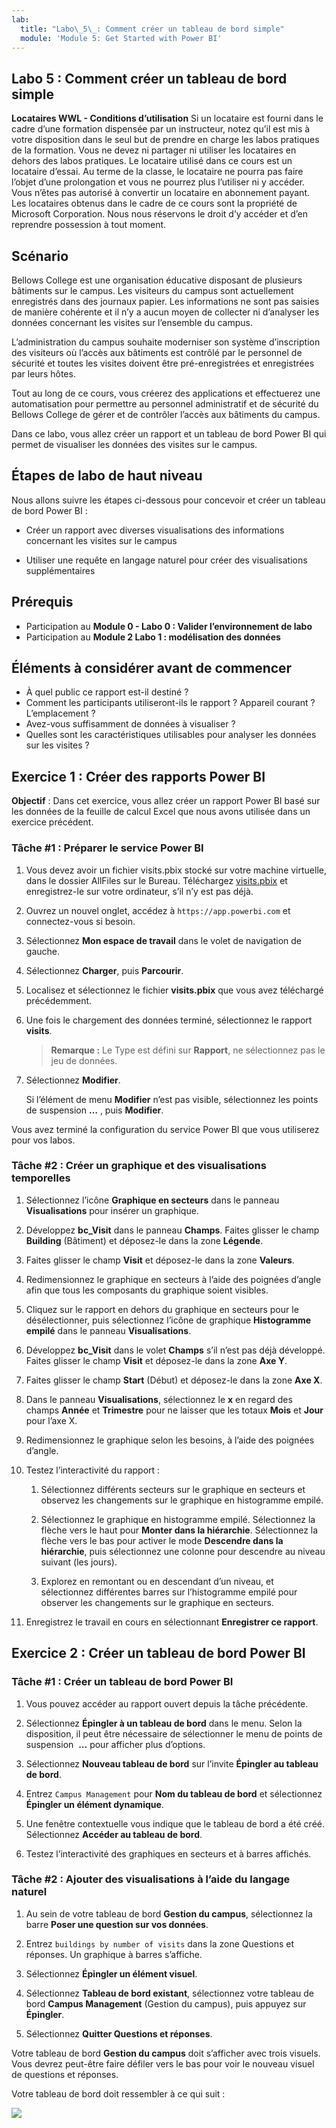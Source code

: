 ```yaml
---
lab:
  title: "Labo\_5\_: Comment créer un tableau de bord simple"
  module: 'Module 5: Get Started with Power BI'
---
```


## Labo 5 : Comment créer un tableau de bord simple

**Locataires WWL - Conditions d’utilisation** Si un locataire est fourni dans le cadre d’une formation dispensée par un instructeur, notez qu’il est mis à votre disposition dans le seul but de prendre en charge les labos pratiques de la formation. Vous ne devez ni partager ni utiliser les locataires en dehors des labos pratiques. Le locataire utilisé dans ce cours est un locataire d’essai. Au terme de la classe, le locataire ne pourra pas faire l’objet d’une prolongation et vous ne pourrez plus l’utiliser ni y accéder. Vous n’êtes pas autorisé à convertir un locataire en abonnement payant. Les locataires obtenus dans le cadre de ce cours sont la propriété de Microsoft Corporation. Nous nous réservons le droit d’y accéder et d’en reprendre possession à tout moment. 

## Scénario

Bellows College est une organisation éducative disposant de plusieurs bâtiments sur le campus. Les visiteurs du campus sont actuellement enregistrés dans des journaux papier. Les informations ne sont pas saisies de manière cohérente et il n’y a aucun moyen de collecter ni d’analyser les données concernant les visites sur l’ensemble du campus.

L’administration du campus souhaite moderniser son système d’inscription des visiteurs où l’accès aux bâtiments est contrôlé par le personnel de sécurité et toutes les visites doivent être pré-enregistrées et enregistrées par leurs hôtes.

Tout au long de ce cours, vous créerez des applications et effectuerez une automatisation pour permettre au personnel administratif et de sécurité du Bellows College de gérer et de contrôler l’accès aux bâtiments du campus.

Dans ce labo, vous allez créer un rapport et un tableau de bord Power BI qui permet de visualiser les données des visites sur le campus.

## Étapes de labo de haut niveau

Nous allons suivre les étapes ci-dessous pour concevoir et créer un tableau de bord Power BI :

-   Créer un rapport avec diverses visualisations des informations concernant les visites sur le campus

-   Utiliser une requête en langage naturel pour créer des visualisations supplémentaires

## Prérequis

- Participation au **Module 0 - Labo 0 : Valider l’environnement de labo**
- Participation au **Module 2 Labo 1 : modélisation des données**

## Éléments à considérer avant de commencer

-   À quel public ce rapport est-il destiné ?
-   Comment les participants utiliseront-ils le rapport ? Appareil courant ? L’emplacement ?
-   Avez-vous suffisamment de données à visualiser ?
-   Quelles sont les caractéristiques utilisables pour analyser les données sur les visites ?

## Exercice 1 : Créer des rapports Power BI

**Objectif** : Dans cet exercice, vous allez créer un rapport Power BI basé sur les données de la feuille de calcul Excel que nous avons utilisée dans un exercice précédent.

### Tâche \#1 : Préparer le service Power BI

1.  Vous devez avoir un fichier visits.pbix stocké sur votre machine virtuelle, dans le dossier AllFiles sur le Bureau. Téléchargez [visits.pbix](https://github.com/MicrosoftLearning/PL-900-Microsoft-Power-Platform-Fundamentals/raw/master/Allfiles/visits.pbix) et enregistrez-le sur votre ordinateur, s’il n’y est pas déjà.

2.  Ouvrez un nouvel onglet, accédez à `https://app.powerbi.com` et connectez-vous si besoin.

3.  Sélectionnez **Mon espace de travail** dans le volet de navigation de gauche.

5.  Sélectionnez **Charger**, puis **Parcourir**.

6.  Localisez et sélectionnez le fichier **visits.pbix** que vous avez téléchargé précédemment. 

7.  Une fois le chargement des données terminé, sélectionnez le rapport **visits**.

    > **Remarque :** Le Type est défini sur **Rapport**, ne sélectionnez pas le jeu de données.

8.  Sélectionnez **Modifier**. 

    Si l’élément de menu **Modifier** n’est pas visible, sélectionnez les points de suspension **…** , puis **Modifier**.

Vous avez terminé la configuration du service Power BI que vous utiliserez pour vos labos.


### Tâche \#2 : Créer un graphique et des visualisations temporelles

1.  Sélectionnez l’icône **Graphique en secteurs** dans le panneau **Visualisations** pour insérer un graphique.

2.  Développez **bc_Visit** dans le panneau **Champs**. Faites glisser le champ **Building** (Bâtiment) et déposez-le dans la zone **Légende**.

3.  Faites glisser le champ **Visit** et déposez-le dans la zone **Valeurs**.

4.  Redimensionnez le graphique en secteurs à l’aide des poignées d’angle afin que tous les composants du graphique soient visibles.

5.  Cliquez sur le rapport en dehors du graphique en secteurs pour le désélectionner, puis sélectionnez l’icône de graphique **Histogramme empilé** dans le panneau **Visualisations**.

6.  Développez **bc_Visit** dans le volet **Champs** s’il n’est pas déjà développé. Faites glisser le champ **Visit** et déposez-le dans la zone **Axe Y**.

7.  Faites glisser le champ **Start** (Début) et déposez-le dans la zone **Axe X**.

8.  Dans le panneau **Visualisations**, sélectionnez le **x** en regard des champs **Année** et **Trimestre** pour ne laisser que les totaux **Mois** et **Jour** pour l’axe X.

9.  Redimensionnez le graphique selon les besoins, à l’aide des poignées d’angle.

10. Testez l’interactivité du rapport :

    1.  Sélectionnez différents secteurs sur le graphique en secteurs et observez les changements sur le graphique en histogramme empilé.

    2.  Sélectionnez le graphique en histogramme empilé. Sélectionnez la flèche vers le haut pour **Monter dans la hiérarchie**. Sélectionnez la flèche vers le bas pour activer le mode **Descendre dans la hiérarchie**, puis sélectionnez une colonne pour descendre au niveau suivant (les jours).

    3.  Explorez en remontant ou en descendant d’un niveau, et sélectionnez différentes barres sur l’histogramme empilé pour observer les changements sur le graphique en secteurs.

11. Enregistrez le travail en cours en sélectionnant **Enregistrer ce rapport**.


## Exercice 2 : Créer un tableau de bord Power BI

### Tâche \#1 : Créer un tableau de bord Power BI

1.  Vous pouvez accéder au rapport ouvert depuis la tâche précédente.

2.  Sélectionnez **Épingler à un tableau de bord** dans le menu. Selon la disposition, il peut être nécessaire de sélectionner le menu de points de suspension  **…** pour afficher plus d’options.

3.  Sélectionnez **Nouveau tableau de bord** sur l’invite **Épingler au tableau de bord**.

4.  Entrez `Campus Management` pour **Nom du tableau de bord** et sélectionnez **Épingler un élément dynamique**.

5.  Une fenêtre contextuelle vous indique que le tableau de bord a été créé. Sélectionnez **Accéder au tableau de bord**.

6.  Testez l’interactivité des graphiques en secteurs et à barres affichés.


### Tâche \#2 : Ajouter des visualisations à l’aide du langage naturel

1.  Au sein de votre tableau de bord **Gestion du campus**, sélectionnez la barre **Poser une question sur vos données**.

2.  Entrez `buildings by number of visits` dans la zone Questions et réponses. Un graphique à barres s’affiche.

3.  Sélectionnez **Épingler un élément visuel**.

4.  Sélectionnez **Tableau de bord existant**, sélectionnez votre tableau de bord **Campus Management** (Gestion du campus), puis appuyez sur **Épingler**.

5.  Sélectionnez **Quitter Questions et réponses**.

Votre tableau de bord **Gestion du campus** doit s’afficher avec trois visuels. Vous devrez peut-être faire défiler vers le bas pour voir le nouveau visuel de questions et réponses.

Votre tableau de bord doit ressembler à ce qui suit :

![](media/5-powerbi-result.png)

